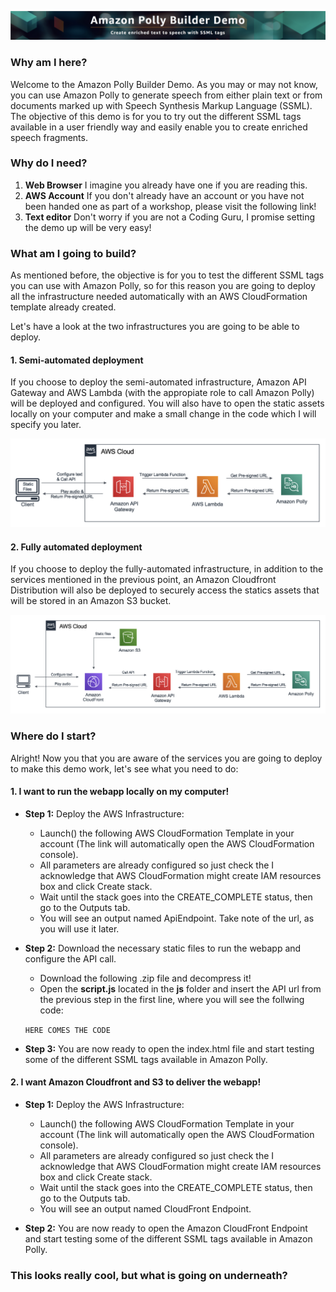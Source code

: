 ![Banner](src/images/banner.png)
### Why am I here?
Welcome to the Amazon Polly Builder Demo. As you may or may not know, you can use Amazon Polly to generate speech from either plain text or from documents marked up with Speech Synthesis Markup Language (SSML). The objective of this demo is for you to try out the different SSML tags available in a user friendly way and easily enable you to create enriched speech fragments.

### Why do I need?


1. **Web Browser** I imagine you already have one if you are reading this.  
2. **AWS Account** If you don't already have an account or you have not been handed one as part of a workshop, please visit the following link! 
3. **Text editor** Don't worry if you are not a Coding Guru, I promise setting the demo up will be very easy!


### What am I going to build?

As mentioned before, the objective is for you to test the different SSML tags you can use with Amazon Polly, so for this reason you are going to deploy all the infrastructure needed automatically with an AWS CloudFormation template already created. 

Let's have a look at the two infrastructures you are going to be able to deploy. 

#### 1. Semi-automated deployment

If you choose to deploy the semi-automated infrastructure, Amazon API Gateway and AWS Lambda (with the appropiate role to call Amazon Polly) will be deployed and configured. You will also have to open the static assets locally on your computer and make a small change in the code which I will specify you later.

![Semi-Automated](src/images/semi-automated.png)

#### 2. Fully automated deployment  

If you choose to deploy the fully-automated infrastructure, in addition to the services mentioned in the previous point, an Amazon Cloudfront Distribution will also be deployed to securely access the statics assets that will be stored in an Amazon S3 bucket. 

![Semi-Automated](src/images/fully-automated.png )

### Where do I start?

Alright! Now you that you are aware of the services you are going to deploy to make this demo work, let's see what you need to do:

#### 1. I want to run the webapp locally on my computer!
* **Step 1:** Deploy the AWS Infrastructure:
  * Launch() the following AWS CloudFormation Template in your account (The link will automatically open the AWS CloudFormation console).
  * All parameters are already configured so just check the I acknowledge that AWS CloudFormation might create IAM resources box and click Create stack.
  * Wait until the stack goes into the CREATE_COMPLETE status, then go to the Outputs tab.
  * You will see an output named ApiEndpoint. Take note of the url, as you will use it later. 

* **Step 2:** Download the necessary static files to run the webapp and configure the API call.
    * Download the following .zip file and decompress it! 
    * Open the **script.js** located in the **js** folder and insert the API url from the previous step in the first line, where you will see the follwing code:
    
    ``HERE COMES THE CODE`` 
    
* **Step 3:** You are now ready to open the index.html file and start testing some of the different SSML tags available in Amazon Polly.  


#### 2. I want Amazon Cloudfront and S3 to deliver the webapp!
* **Step 1:** Deploy the AWS Infrastructure:
  * Launch() the following AWS CloudFormation Template in your account (The link will automatically open the AWS CloudFormation console).
  * All parameters are already configured so just check the I acknowledge that AWS CloudFormation might create IAM resources box and click Create stack.
  * Wait until the stack goes into the CREATE_COMPLETE status, then go to the Outputs tab.
  * You will see an output named CloudFront Endpoint.

* **Step 2:** You are now ready to open the Amazon CloudFront Endpoint and start testing some of the different SSML tags available in Amazon Polly.  


### This looks really cool, but what is going on underneath?

